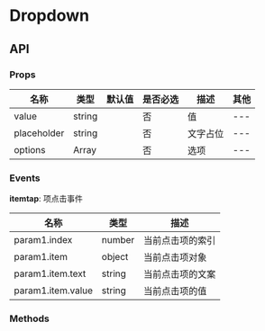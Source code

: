 # Dropdown

## API

### Props

名称 | 类型 | 默认值 | 是否必选 | 描述 | 其他
--- | --- | --- | --- | --- | ---
value | string |  | 否 | 值 | ---
placeholder | string |  | 否 | 文字占位 | ---
options | Array |  | 否 | 选项 | ---

### Events

**itemtap**: 项点击事件

名称 | 类型 | 描述
--- | --- | ---
param1.index | number | 当前点击项的索引
param1.item | object | 当前点击项对象
param1.item.text | string | 当前点击项的文案
param1.item.value | string | 当前点击项的值

### Methods

